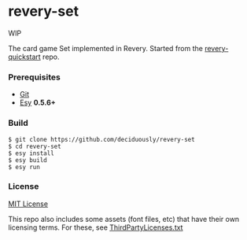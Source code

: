 # revery-set

WIP

The card game Set implemented in Revery. Started from the [revery-quickstart](https://github.com/bryphe/revery-quick-start) repo.

### Prerequisites

- [Git](https://git-scm.com/)
- [Esy](https://esy.sh/) **0.5.6+**

### Build

```
$ git clone https://github.com/deciduously/revery-set
$ cd revery-set
$ esy install
$ esy build
$ esy run
```

### License

[MIT License](LICENSE)

This repo also includes some assets (font files, etc) that have their own licensing terms. For these, see [ThirdPartyLicenses.txt](ThirdPartyLicenses.txt)
